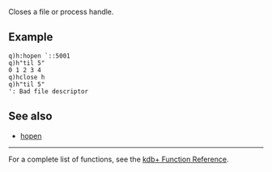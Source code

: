 Closes a file or process handle.

Example
-------

    q)h:hopen `::5001
    q)h"til 5"
    0 1 2 3 4
    q)hclose h
    q)h"til 5"
    ': Bad file descriptor

See also
--------

-   [hopen](Reference/hopen "wikilink")

------------------------------------------------------------------------

For a complete list of functions, see the [kdb+ Function Reference](Reference "wikilink").
